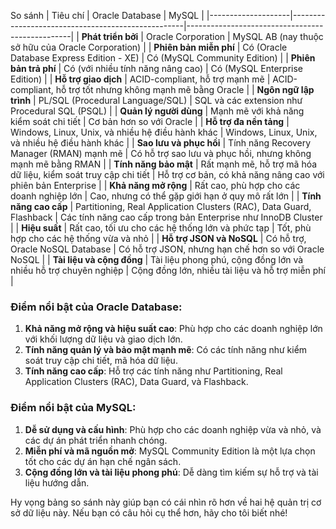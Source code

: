 So sánh
| Tiêu chí           | Oracle Database                                   | MySQL                                           |
|--------------------|---------------------------------------------------|-------------------------------------------------|
| **Phát triển bởi** | Oracle Corporation                                | MySQL AB (nay thuộc sở hữu của Oracle Corporation) |
| **Phiên bản miễn phí** | Có (Oracle Database Express Edition - XE)       | Có (MySQL Community Edition)                    |
| **Phiên bản trả phí** | Có (với nhiều tính năng nâng cao)                | Có (MySQL Enterprise Edition)                   |
| **Hỗ trợ giao dịch** | ACID-compliant, hỗ trợ mạnh mẽ                   | ACID-compliant, hỗ trợ tốt nhưng không mạnh mẽ bằng Oracle |
| **Ngôn ngữ lập trình** | PL/SQL (Procedural Language/SQL)                 | SQL và các extension như Procedural SQL (PSQL)  |
| **Quản lý người dùng** | Mạnh mẽ với khả năng kiểm soát chi tiết          | Cơ bản hơn so với Oracle                        |
| **Hỗ trợ đa nền tảng** | Windows, Linux, Unix, và nhiều hệ điều hành khác | Windows, Linux, Unix, và nhiều hệ điều hành khác |
| **Sao lưu và phục hồi** | Tính năng Recovery Manager (RMAN) mạnh mẽ       | Có hỗ trợ sao lưu và phục hồi, nhưng không mạnh mẽ bằng RMAN |
| **Tính năng bảo mật** | Rất mạnh mẽ, hỗ trợ mã hóa dữ liệu, kiểm soát truy cập chi tiết | Hỗ trợ cơ bản, có khả năng nâng cao với phiên bản Enterprise |
| **Khả năng mở rộng** | Rất cao, phù hợp cho các doanh nghiệp lớn        | Cao, nhưng có thể gặp giới hạn ở quy mô rất lớn |
| **Tính năng cao cấp** | Partitioning, Real Application Clusters (RAC), Data Guard, Flashback | Các tính năng cao cấp trong bản Enterprise như InnoDB Cluster |
| **Hiệu suất**        | Rất cao, tối ưu cho các hệ thống lớn và phức tạp | Tốt, phù hợp cho các hệ thống vừa và nhỏ        |
| **Hỗ trợ JSON và NoSQL** | Có hỗ trợ, Oracle NoSQL Database                | Có hỗ trợ JSON, nhưng hạn chế hơn so với Oracle NoSQL |
| **Tài liệu và cộng đồng** | Tài liệu phong phú, cộng đồng lớn và nhiều hỗ trợ chuyên nghiệp | Cộng đồng lớn, nhiều tài liệu và hỗ trợ miễn phí |

### Điểm nổi bật của Oracle Database:
1. **Khả năng mở rộng và hiệu suất cao**: Phù hợp cho các doanh nghiệp lớn với khối lượng dữ liệu và giao dịch lớn.
2. **Tính năng quản lý và bảo mật mạnh mẽ**: Có các tính năng như kiểm soát truy cập chi tiết, mã hóa dữ liệu.
3. **Tính năng cao cấp**: Hỗ trợ các tính năng như Partitioning, Real Application Clusters (RAC), Data Guard, và Flashback.

### Điểm nổi bật của MySQL:
1. **Dễ sử dụng và cấu hình**: Phù hợp cho các doanh nghiệp vừa và nhỏ, và các dự án phát triển nhanh chóng.
2. **Miễn phí và mã nguồn mở**: MySQL Community Edition là một lựa chọn tốt cho các dự án hạn chế ngân sách.
3. **Cộng đồng lớn và tài liệu phong phú**: Dễ dàng tìm kiếm sự hỗ trợ và tài liệu hướng dẫn.

Hy vọng bảng so sánh này giúp bạn có cái nhìn rõ hơn về hai hệ quản trị cơ sở dữ liệu này. Nếu bạn có câu hỏi cụ thể hơn, hãy cho tôi biết nhé!